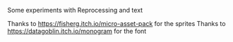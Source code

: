 Some experiments with Reprocessing and text

Thanks to https://fisherg.itch.io/micro-asset-pack for the sprites
Thanks to https://datagoblin.itch.io/monogram for the font